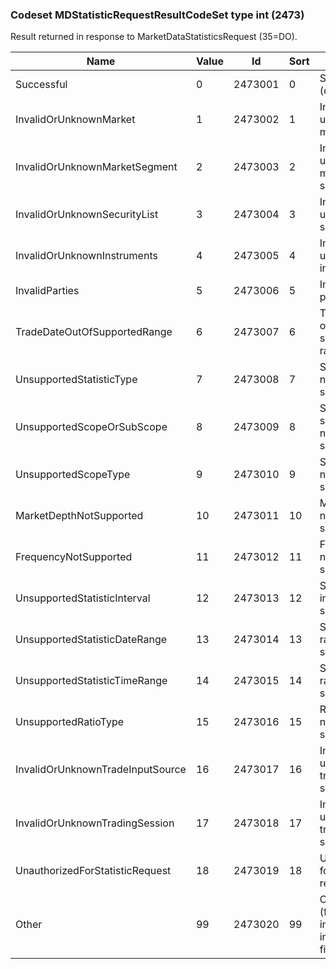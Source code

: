 ### Codeset MDStatisticRequestResultCodeSet type int (2473)

Result returned in response to MarketDataStatisticsRequest (35=DO).

| Name                             | Value | Id      | Sort | Synopsis                                       |
|----------------------------------|-------|---------|------|------------------------------------------------|
| Successful                       | 0     | 2473001 | 0    | Successful (default)                           |
| InvalidOrUnknownMarket           | 1     | 2473002 | 1    | Invalid or unknown market                      |
| InvalidOrUnknownMarketSegment    | 2     | 2473003 | 2    | Invalid or unknown market segment              |
| InvalidOrUnknownSecurityList     | 3     | 2473004 | 3    | Invalid or unknown security list               |
| InvalidOrUnknownInstruments      | 4     | 2473005 | 4    | Invalid or unknown instrument(s)               |
| InvalidParties                   | 5     | 2473006 | 5    | Invalid parties                                |
| TradeDateOutOfSupportedRange     | 6     | 2473007 | 6    | Trade date out of supported range              |
| UnsupportedStatisticType         | 7     | 2473008 | 7    | Statistic type not supported                   |
| UnsupportedScopeOrSubScope       | 8     | 2473009 | 8    | Scope or sub-scope not supported               |
| UnsupportedScopeType             | 9     | 2473010 | 9    | Scope type not supported                       |
| MarketDepthNotSupported          | 10    | 2473011 | 10   | Market depth not supported                     |
| FrequencyNotSupported            | 11    | 2473012 | 11   | Frequency not supported                        |
| UnsupportedStatisticInterval     | 12    | 2473013 | 12   | Statistic interval not supported               |
| UnsupportedStatisticDateRange    | 13    | 2473014 | 13   | Statistic date range not supported             |
| UnsupportedStatisticTimeRange    | 14    | 2473015 | 14   | Statistic time range not supported             |
| UnsupportedRatioType             | 15    | 2473016 | 15   | Ratio type not supported                       |
| InvalidOrUnknownTradeInputSource | 16    | 2473017 | 16   | Invalid or unknown trade input source          |
| InvalidOrUnknownTradingSession   | 17    | 2473018 | 17   | Invalid or unknown trading session             |
| UnauthorizedForStatisticRequest  | 18    | 2473019 | 18   | Unauthorized for statistic request             |
| Other                            | 99    | 2473020 | 99   | Other (further information in Text (58) field) |

